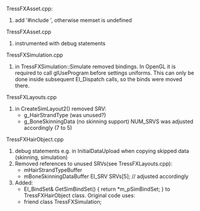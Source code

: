 TressFXAsset.cpp:
  1) add '#include <cstring>', otherwise memset is undefined


TressFXAsset.cpp
  1) instrumented with debug statements

TressFXSimulation.cpp
  1) in TressFXSimulation::Simulate removed bindings. In OpenGL
     it is required to call glUseProgram before settings uniforms.
     This can only be done inside subsequent EI_Dispatch calls,
     so the binds were moved there.

TressFXLayouts.cpp
  1) in CreateSimLayout2() removed SRV:
      * g_HairStrandType (was unused?)
      * g_BoneSkinningData (no skinning support)
     NUM_SRVS was adjusted accordingly (7 to 5)


TressFXHairObject.cpp
  1) debug statements e.g. in InitialDataUpload when copying skipped data
     (skinning, simulation)
  2) Removed references to unused SRVs(see TressFXLayouts.cpp):
      * mHairStrandTypeBuffer
      * mBoneSkinningDataBuffer
     EI_SRV SRVs[5]; // adjusted accordingly
  3) Added:
      * EI_BindSet& GetSimBindSet() { return *m_pSimBindSet; }
     to TressFXHairObject class. Original code uses:
      * friend class TressFXSimulation;
